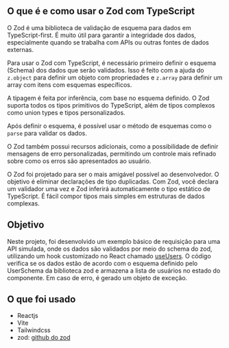 ## O que é e como usar o Zod com TypeScript

O Zod é uma biblioteca de validação de esquema para dados em TypeScript-first. É muito útil para garantir a integridade dos dados, especialmente quando se trabalha com APIs ou outras fontes de dados externas.

Para usar o Zod com TypeScript, é necessário primeiro definir o esquema (Schema) dos dados que serão validados. Isso é feito com a ajuda do `z.object` para definir um objeto com propriedades e `z.array` para definir um array com itens com esquemas específicos.

A tipagem é feita por inferência, com base no esquema definido. O Zod suporta todos os tipos primitivos do TypeScript, além de tipos complexos como union types e tipos personalizados.

Após definir o esquema, é possível usar o método de esquemas como o `parse` para validar os dados.

O Zod também possui recursos adicionais, como a possibilidade de definir mensagens de erro personalizadas, permitindo um controle mais refinado sobre como os erros são apresentados ao usuário.

O Zod foi projetado para ser o mais amigável possível ao desenvolvedor. O objetivo é eliminar declarações de tipo duplicadas. Com Zod, você declara um validador uma vez e Zod inferirá automaticamente o tipo estático de TypeScript. É fácil compor tipos mais simples em estruturas de dados complexas.

## Objetivo

Neste projeto, foi desenvolvido um exemplo básico de requisição para uma API simulada, onde os dados são validados por meio do schema do zod, utilizando um hook customizado no React chamado [useUsers](https://github.com/italobarrosme/zenitsu/tree/main/src/hooks/useUsers). O código verifica se os dados estão de acordo com o esquema definido pelo UserSchema da biblioteca zod e armazena a lista de usuários no estado do componente. Em caso de erro, é gerado um objeto de exceção.

## O que foi usado

- Reactjs
- Vite
- Tailwindcss
- zod: [github do zod](https://github.com/colinhacks/zod)
